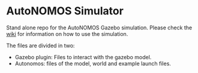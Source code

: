 # AutoNOMOS Simulator 
Stand alone repo for the AutoNOMOS Gazebo simulation. Please check the [wiki](https://github.com/EagleKnights/Eagle_Knights-Wiki/wiki) for information on how to use the simulation. 

The files are divided in two:
* Gazebo plugin: Files to interact with the gazebo model.
* Autonomos: files of the model, world and example launch files. 
